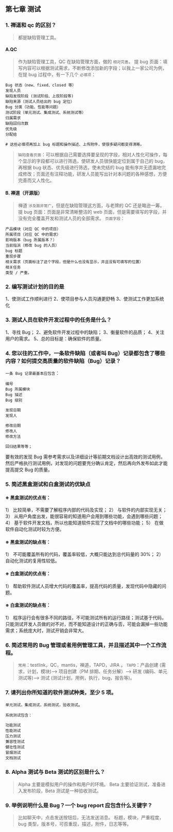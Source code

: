 ## 第七章 测试
### 1. 禅道和 qc 的区别？
> 都是缺陷管理工具。

#### A.QC
> 作为缺陷管理工具，QC 在缺陷管理方面，做的 `相对完善`。
> 提 bug 页面：填写内容可以根据测试需求，不断修改添加新的字段；以我上一家公司为例，在提 bug 过程中，有一下几个 `必填项`：
```
Bug 状态（new、fixed、closed 等）
发现人员
缺陷发现阶段 (测试阶段、上现阶段等)
缺陷来源（测试人员给出的 bug 定位）
Bug 分类（功能、性能等问题）
测试阶段（单元测试、集成测试、系统测试等）
归属需求
缺陷回归次数
优先级
分配给

# 这些必填项再加上 bug 标题和操作描述、上传附件，使很多疑问都变得清晰。
```
>` 缺陷查看页面 `：可以根据自己需要选择要呈现的字段，相对人性化可操作，每个显示的字段都可以进行筛选，使研发人员很快能定位到属于自己的 bug，再根据 bug 状态、优先级进行筛选，使未完结的 bug 能有序并无遗漏地完成修改；页面还有注释功能，研发人员能写出针对本问题的各种感想，方便完善而又人性化。

#### B. 禅道（开源版）
> 禅道 `涉及面非常广`，但是在缺陷管理这方面，与老牌的 QC 还是略逊一筹。
> 提 bug 页面：页面是非常清晰整洁的 web 页面，但是需要填写的字段，并没有完全覆盖开发和测试人员的全部需求。
> `页面字段`：
```
产品模块（对应 QC 中的项目）
所属项目（对应 QC 中的需求）
影响版本（bug 所属版本？）
当前指派（修改 bug 的人员）
bug 标题
重现步骤
相关需求（页面标注了这个字段，但是什么也没有显示，并且没有可填写的位置）
相关任务
类型 / 严重。
```

### 2. 编写测试计划的目的是
1、使测试工作顺利进行
2、使项目参与人员沟通更舒畅
3、使测试工作更加系统化

### 3. 测试人员在软件开发过程中的任务是什么？
1、寻找 Bug；
2、避免软件开发过程中的缺陷；
3、衡量软件的品质；
4、关注用户的需求。
5、总的目标是：确保软件的质量。

### 4. 您以往的工作中，一条软件缺陷（或者叫 Bug）记录都包含了哪些内容？如何提交高质量的软件缺陷（Bug）记录？
`一条 Bug 记录最基本应包含`：
```
编号
Bug 所属模块
Bug 描述
Bug 级别

发现日期
发现人

修改日期
修改人
修改方法

回归结果等等；
```
要有效的发现 Bug 需参考需求以及详细设计等前期文档设计出高效的测试用例，然后严格执行测试用例，对发现的问题要充分确认肯定，然后再向外发布如此才能提高提交 Bug 的质量。

### 5. 简述黑盒测试和白盒测试的优缺点
#### ※ 黑盒测试的优点有：
1） 比较简单，不需要了解程序内部的代码及实现；
2） 与软件的内部实现无关；
3） 从用户角度出发，能很容易的知道用户会用到哪些功能，会遇到哪些问题；
4） 基于软件开发文档，所以也能知道软件实现了文档中的哪些功能；
5） 在做软件自动化测试时较为方便。

#### ※ 黑盒测试的缺点有：
1） 不可能覆盖所有的代码，覆盖率较低，大概只能达到总代码量的 30%；
2） 自动化测试的复用性较低。

#### ※ 白盒测试的优点有：
1） 帮助软件测试人员增大代码的覆盖率，提高代码的质量，发现代码中隐藏的问题。

#### ※ 白盒测试的缺点有：
1） 程序运行会有很多不同的路径，不可能测试所有的运行路径；测试基于代码，只能测试开发人员做的对不对，而不能知道设计的正确与否，可能会漏掉一些功能需求；系统庞大时，测试开销会非常大。

### 6. 简述常用的 Bug 管理或者用例管理工具，并且描述其中一个工作流程。
> `常用`：testlink，QC，mantis，禅道，TAPD，JIRA 。
> `TAPD`：产品创建 (需求，计划，模块)–> 项目创建（PM 排期、任务分解）–> 研发 (编码、单元测试等)–> 测试 (测试计划，用例，执行，bug，报告等)。

### 7. 请列出你所知道的软件测试种类，至少 5 项。
`单元测试，集成测试，系统测试，验收测试`。
```
系统测试包含：

功能测试
性能测试
压力测试
兼容性测试
健壮性测试
冒烟测试
文档测试
```

### 8. Alpha 测试与 Beta 测试的区别是什么？
> Alpha 主要是模拟用户的操作和用户的环境。
> Beta 主要验证测试，准备进入发布阶段，Beta 测试是一种验收测试。

### 9. 举例说明什么是 Bug？一个 bug report 应包含什么关键字？
> 比如聊天中，点击发送按钮后，无法发送消息。
> 标题，模块，严重程度，bug 类型，版本号，可否重现，描述，附件，日志等等。
